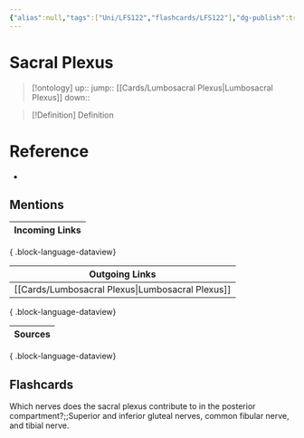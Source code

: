 ```yaml
---
{"alias":null,"tags":["Uni/LFS122","flashcards/LFS122"],"dg-publish":true,"permalink":"/cards/sacral-plexus/","dgPassFrontmatter":true}
---
```


# Sacral Plexus

> [!ontology]
> up:: 
> jump:: [[Cards/Lumbosacral Plexus\|Lumbosacral Plexus]]
> down:: 

> [!Definition] Definition

# Reference

- 

## Mentions
| Incoming Links |
| -------------- |

{ .block-language-dataview}

| Outgoing Links                                      |
| --------------------------------------------------- |
| [[Cards/Lumbosacral Plexus\|Lumbosacral Plexus]] |

{ .block-language-dataview}

| Sources |
| ------- |

{ .block-language-dataview}

## Flashcards

Which nerves does the sacral plexus contribute to in the posterior compartment?;;Superior and inferior gluteal nerves, common fibular nerve, and tibial nerve.
<!--SR:!2023-10-29,18,210-->